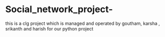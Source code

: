 # Social_network_project-
this is a clg project which is managed and operated by goutham, karsha , srikanth  and harish for  our  python project
